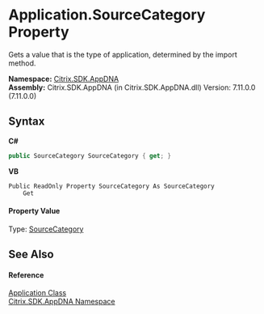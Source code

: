 # Application.SourceCategory Property 
 

Gets a value that is the type of application, determined by the import method.

**Namespace:**&nbsp;[Citrix.SDK.AppDNA](index.md)<br />**Assembly:**&nbsp;Citrix.SDK.AppDNA (in Citrix.SDK.AppDNA.dll) Version: 7.11.0.0 (7.11.0.0)

## Syntax

**C#**
```csharp
public SourceCategory SourceCategory { get; }
```

**VB**
```vbnet
Public ReadOnly Property SourceCategory As SourceCategory
	Get
```


#### Property Value
Type: <a href="d1525bbc-707f-68a9-ba63-ddd6fd905590">SourceCategory</a>

## See Also


#### Reference
<a href="1779bfff-4b29-0f26-8a09-10acdd530bbc">Application Class</a><br /><a href="fe2d265b-410b-8b11-1eb4-a790e0b062bf">Citrix.SDK.AppDNA Namespace</a><br />